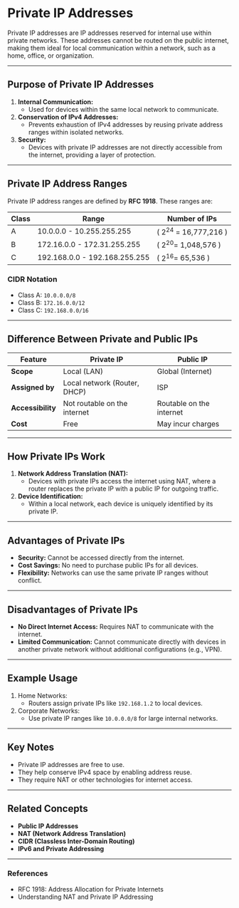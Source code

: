 # Private IP Addresses

Private IP addresses are IP addresses reserved for internal use within private networks. These addresses cannot be routed on the public internet, making them ideal for local communication within a network, such as a home, office, or organization.

---

## **Purpose of Private IP Addresses**
1. **Internal Communication:**
   - Used for devices within the same local network to communicate.
2. **Conservation of IPv4 Addresses:**
   - Prevents exhaustion of IPv4 addresses by reusing private address ranges within isolated networks.
3. **Security:**
   - Devices with private IP addresses are not directly accessible from the internet, providing a layer of protection.

---

## **Private IP Address Ranges**
Private IP address ranges are defined by **RFC 1918**. These ranges are:

| Class | Range                         | Number of IPs               |
| ----- | ----------------------------- | --------------------------- |
| A     | 10.0.0.0 - 10.255.255.255     | \( $2^{24}$ = 16,777,216 \) |
| B     | 172.16.0.0 - 172.31.255.255   | \( $2^{20}$= 1,048,576 \)   |
| C     | 192.168.0.0 - 192.168.255.255 | \( $2^{16}$= 65,536 \)      |

### **CIDR Notation**
- Class A: `10.0.0.0/8`
- Class B: `172.16.0.0/12`
- Class C: `192.168.0.0/16`

---

## **Difference Between Private and Public IPs**
| Feature               | Private IP                   | Public IP                  |
|-----------------------|-----------------------------|---------------------------|
| **Scope**             | Local (LAN)                 | Global (Internet)          |
| **Assigned by**       | Local network (Router, DHCP)| ISP                        |
| **Accessibility**     | Not routable on the internet| Routable on the internet   |
| **Cost**              | Free                        | May incur charges          |

---

## **How Private IPs Work**
1. **Network Address Translation (NAT):**
   - Devices with private IPs access the internet using NAT, where a router replaces the private IP with a public IP for outgoing traffic.
2. **Device Identification:**
   - Within a local network, each device is uniquely identified by its private IP.

---

## **Advantages of Private IPs**
- **Security:** Cannot be accessed directly from the internet.
- **Cost Savings:** No need to purchase public IPs for all devices.
- **Flexibility:** Networks can use the same private IP ranges without conflict.

---

## **Disadvantages of Private IPs**
- **No Direct Internet Access:** Requires NAT to communicate with the internet.
- **Limited Communication:** Cannot communicate directly with devices in another private network without additional configurations (e.g., VPN).

---

## **Example Usage**
1. Home Networks:
   - Routers assign private IPs like `192.168.1.2` to local devices.
2. Corporate Networks:
   - Use private IP ranges like `10.0.0.0/8` for large internal networks.

---

## **Key Notes**
- Private IP addresses are free to use.
- They help conserve IPv4 space by enabling address reuse.
- They require NAT or other technologies for internet access.

---

## **Related Concepts**
- **Public IP Addresses**
- **NAT (Network Address Translation)**
- **CIDR (Classless Inter-Domain Routing)**
- **IPv6 and Private Addressing**

---

### **References**
- RFC 1918: Address Allocation for Private Internets
- Understanding NAT and Private IP Addressing
